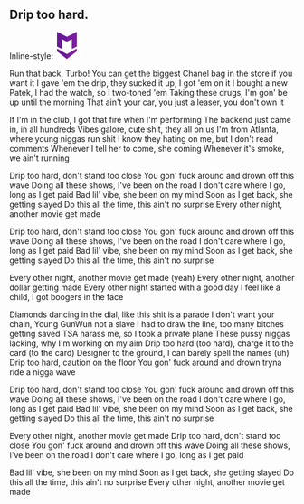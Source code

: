 ## Drip too hard.
Inline-style:![alt text](https://github.com/adam-p/markdown-here/raw/master/src/common/images/icon48.png "Logo Title Text 1")

Run that back, Turbo!
You can get the biggest Chanel bag in the store if you want it
I gave 'em the drip, they sucked it up, I got 'em on it
I bought a new Patek, I had the watch, so I two-toned 'em
Taking these drugs, I'm gon' be up until the morning
That ain't your car, you just a leaser, you don't own it

If I'm in the club, I got that fire when I'm performing
The backend just came in, in all hundreds
Vibes galore, cute shit, they all on us
I'm from Atlanta, where young niggas run shit
I know they hating on me, but I don't read comments
Whenever I tell her to come, she coming
Whenever it's smoke, we ain't running

Drip too hard, don't stand too close
You gon' fuck around and drown off this wave
Doing all these shows, I've been on the road
I don't care where I go, long as I get paid
Bad lil' vibe, she been on my mind
Soon as I get back, she getting slayed
Do this all the time, this ain't no surprise
Every other night, another movie get made

Drip too hard, don't stand too close
You gon' fuck around and drown off this wave
Doing all these shows, I've been on the road
I don't care where I go, long as I get paid
Bad lil' vibe, she been on my mind
Soon as I get back, she getting slayed
Do this all the time, this ain't no surprise

Every other night, another movie get made (yeah)
Every other night, another dollar getting made
Every other night started with a good day
I feel like a child, I got boogers in the face

Diamonds dancing in the dial, like this shit is a parade
I don't want your chain, Young GunWun not a slave
I had to draw the line, too many bitches getting saved
TSA harass me, so I took a private plane
These pussy niggas lacking, why I'm working on my aim
Drip too hard (too hard), charge it to the card (to the card)
Designer to the ground, I can barely spell the names (uh)
Drip too hard, caution on the floor
You gon' fuck around and drown tryna ride a nigga wave

Drip too hard, don't stand too close
You gon' fuck around and drown off this wave
Doing all these shows, I've been on the road
I don't care where I go, long as I get paid
Bad lil' vibe, she been on my mind
Soon as I get back, she getting slayed
Do this all the time, this ain't no surprise

Every other night, another movie get made
Drip too hard, don't stand too close
You gon' fuck around and drown off this wave
Doing all these shows, I've been on the road
I don't care where I go, long as I get paid

Bad lil' vibe, she been on my mind
Soon as I get back, she getting slayed
Do this all the time, this ain't no surprise
Every other night, another movie get made




